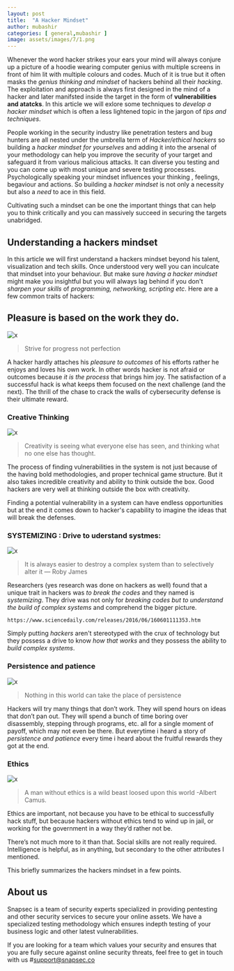 ```yaml
---
layout: post
title:  "A Hacker Mindset"
author: mubashir
categories: [ general,mubashir ]
image: assets/images/7/1.png
---
```



Whenever the word hacker strikes your ears  your mind will always conjure up a picture of a hoodie wearing computer genius with multiple screens in front of him lit with multiple colours and codes. Much of it is true but it often masks the *genius thinking and mindset* of hackers behind all their *hacking*. The exploitation and approach is always first designed in the mind of a hacker and later manifsted inside the target in the  form of **vulnerabilities and atatcks**. In this article we will exlore some techniques to *develop a hacker mindset* which is often a less lightened topic in the jargon of *tips and techniques*.


People working in the security industry like penetration testers and  bug hunters are all nested under the umbrella term of *Hacker/ethical hackers* so building a *hacker mindset for yourselves* and adding it into the arsenal of your methodology can help you improve the security of  your target and safeguard it from various malicious attacks. It can diverse you testing and you can come up with most unique and severe testing processes.  Psychologically speaking your mindset influences your  thinking , feelings, begaviour and actions. So building a *hacker mindset* is not only a necessity but also a *need* to ace in this field.

Cultivating such a mindset can be one the important things that can help you to think critically and you can massively succeed in securing the targets unabridged.

## Understanding a hackers mindset


In this article we will first understand a hackers mindset beyond his talent, visualization and tech skills. Once understood very well you can inculcate that mindset into your behaviour. But make sure  *having a hacker mindset*  might make you insightful but you will always lag behind if you don't *sharpen your skills* of *programming, networking, scripting etc*. Here are a few common traits  of hackers:

## Pleasure is based on the work they do.

![x](/blog/assets/images/7/2.png)


> Strive for progress not perfection

A hacker hardly attaches his *pleasure to  outcomes* of his efforts rather he enjoys and loves his own work. In other words hacker is not afraid or outcomes because *it is the process*  that brings him joy. The satisfaction of a successful hack is what keeps them focused on the next challenge (and the next). The thrill of the chase to crack the walls of cybersecurity defense is their ultimate reward.

### Creative Thinking

![x](/blog/assets/images/7/3.png)

> Creativity is seeing what everyone else has seen, and thinking what no one else has thought.

The process of  finding vulnerabilities in the system is not just because of the having bold methodologies, and proper technical game structure. But it also takes incredible creativity and ability to think outside the box.
Good hackers are very well at thinking outside the box with creativity.

Finding a potential vulnerability in a system can have endless opportunities but at the end it comes down to hacker's capability to imagine the ideas that will break the defenses.

### SYSTEMIZING : Drive to uderstand systmes: 

![x](/blog/assets/images/7/3.png)


>  It is always easier to destroy a complex system than to selectively alter it ― Roby James

Researchers (yes research was done on hackers as well) found that a unique trait in hackers was *to break the codes* and they named is *systemizing*. They drive was not only for *breaking codes but to understand the build of complex systems* and comprehend the bigger picture. 

`https://www.sciencedaily.com/releases/2016/06/160601111353.htm`

Simply putting *hackers* aren't stereotyped with the crux of technology but they possess a drive to know *how that works* and they possess the ability to *build complex systems*.

### Persistence and patience

![x](/blog/assets/images/7/5.png)


> Nothing in this world can take the place of persistence 

Hackers will try many things that don’t work. They  will spend hours on ideas that don’t pan out. They will spend a bunch of time boring over disassembly, stepping through programs, etc. all for a single moment of payoff, which may not even be there. But everytime i heard a story of *persistence and patience* every time i heard about the fruitful rewards they got at the end.

### Ethics

![x](/blog/assets/images/7/6.png)



> A man without ethics is a wild beast loosed upon this world -Albert Camus.

Ethics are important, not because you have to be ethical to successfully hack stuff, but because hackers without ethics tend to wind up in jail, or working for the government in a way they’d rather not be.

There’s not much more to it than that. Social skills are not really required. Intelligence is helpful, as in anything, but secondary to the other attributes I mentioned.

This briefly  summarizes the hackers mindset in a few points.



## About us
Snapsec is a team of security experts specialized in providing pentesting and other security services to secure your online assets. We have a specialized testing methodology which ensures indepth testing of your business logic and other latest vulnerabilities.

If you are looking for a team which values your security and ensures that you are fully secure against online security threats, feel free to get in touch with us #support@snapsec.co
